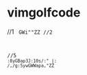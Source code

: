 # vimgolfcode
//1
<code>
  GWi"<End>"<Esc>ZZ
//2
  
//5
<CODE>
  :8<CR><C-V><Up><Up><Right><Right><Right><Right>yGBa<Esc>p3J:10s/:" \|: /,/g<CR>:5<CR>ywGWWa<Esc>pa,<End>"<CR><Esc>ZZ
